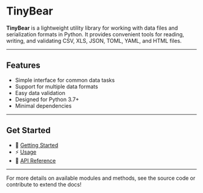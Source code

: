 # TinyBear

**TinyBear** is a lightweight utility library for working with data files and serialization formats in Python. It provides convenient tools for reading, writing, and validating CSV, XLS, JSON, TOML, YAML, and HTML files.

---

## Features

- Simple interface for common data tasks
- Support for multiple data formats
- Easy data validation
- Designed for Python 3.7+
- Minimal dependencies

---

## Get Started

- 📖 [Getting Started](getting_started.md)
- ⚡ [Usage](usage.md)
- 🧩 [API Reference](api.md)

---

For more details on available modules and methods, see the source code or contribute to extend the docs!